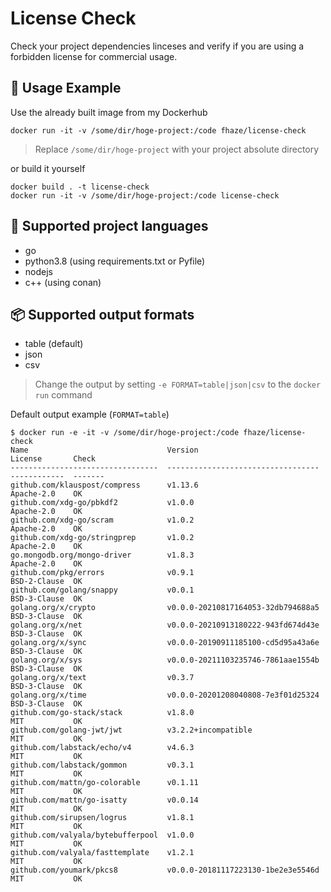 # License Check

Check your project dependencies linceses and verify if you are using a forbidden license for commercial usage.

## 🚀 Usage Example

Use the already built image from my Dockerhub

```shell
docker run -it -v /some/dir/hoge-project:/code fhaze/license-check
```

> Replace `/some/dir/hoge-project` with your project absolute directory

or build it yourself

```shell
docker build . -t license-check
docker run -it -v /some/dir/hoge-project:/code license-check
```

## 💬 Supported project languages
- go
- python3.8 (using requirements.txt or Pyfile)
- nodejs
- c++ (using conan)

## 📦 Supported output formats
- table (default)
- json
- csv

> Change the output by setting `-e FORMAT=table|json|csv` to the `docker run` command

Default output example (`FORMAT=table`)

```shell
$ docker run -e -it -v /some/dir/hoge-project:/code fhaze/license-check
Name                               Version                             License       Check
---------------------------------  ----------------------------------  ------------  -------
github.com/klauspost/compress      v1.13.6                             Apache-2.0    OK
github.com/xdg-go/pbkdf2           v1.0.0                              Apache-2.0    OK
github.com/xdg-go/scram            v1.0.2                              Apache-2.0    OK
github.com/xdg-go/stringprep       v1.0.2                              Apache-2.0    OK
go.mongodb.org/mongo-driver        v1.8.3                              Apache-2.0    OK
github.com/pkg/errors              v0.9.1                              BSD-2-Clause  OK
github.com/golang/snappy           v0.0.1                              BSD-3-Clause  OK
golang.org/x/crypto                v0.0.0-20210817164053-32db794688a5  BSD-3-Clause  OK
golang.org/x/net                   v0.0.0-20210913180222-943fd674d43e  BSD-3-Clause  OK
golang.org/x/sync                  v0.0.0-20190911185100-cd5d95a43a6e  BSD-3-Clause  OK
golang.org/x/sys                   v0.0.0-20211103235746-7861aae1554b  BSD-3-Clause  OK
golang.org/x/text                  v0.3.7                              BSD-3-Clause  OK
golang.org/x/time                  v0.0.0-20201208040808-7e3f01d25324  BSD-3-Clause  OK
github.com/go-stack/stack          v1.8.0                              MIT           OK
github.com/golang-jwt/jwt          v3.2.2+incompatible                 MIT           OK
github.com/labstack/echo/v4        v4.6.3                              MIT           OK
github.com/labstack/gommon         v0.3.1                              MIT           OK
github.com/mattn/go-colorable      v0.1.11                             MIT           OK
github.com/mattn/go-isatty         v0.0.14                             MIT           OK
github.com/sirupsen/logrus         v1.8.1                              MIT           OK
github.com/valyala/bytebufferpool  v1.0.0                              MIT           OK
github.com/valyala/fasttemplate    v1.2.1                              MIT           OK
github.com/youmark/pkcs8           v0.0.0-20181117223130-1be2e3e5546d  MIT           OK
```
